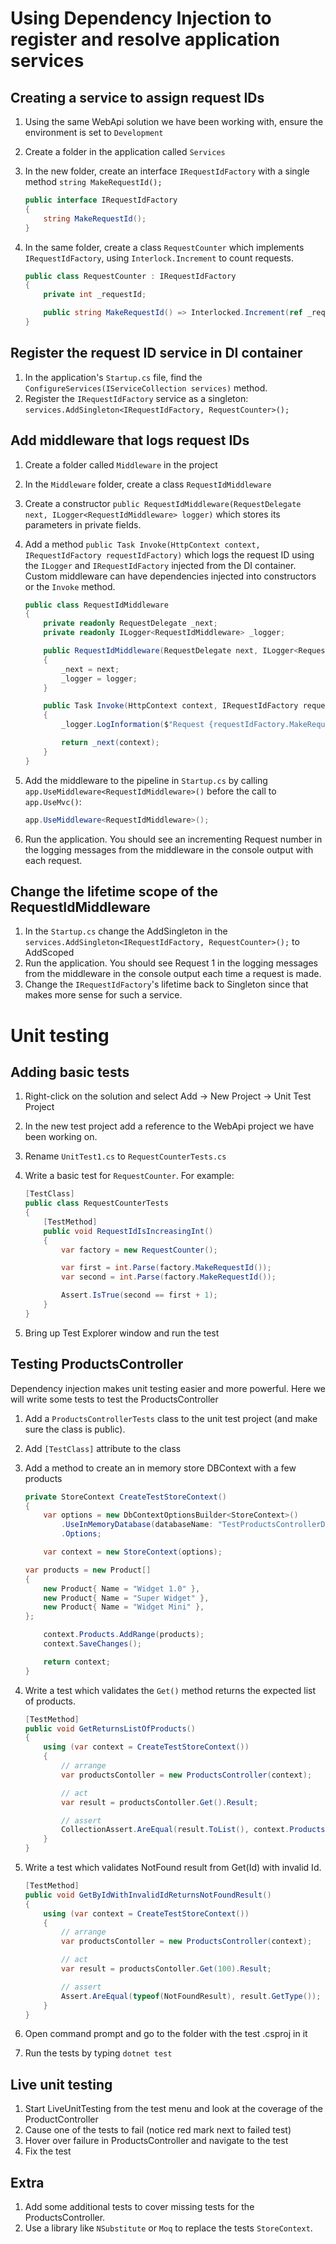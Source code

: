 # Using Dependency Injection to register and resolve application services

## Creating a service to assign request IDs
1. Using the same WebApi solution we have been working with, ensure the environment is set to `Development`
1. Create a folder in the application called `Services`
1. In the new folder, create an interface `IRequestIdFactory` with a single method `string MakeRequestId();`
    ```cs
    public interface IRequestIdFactory
    {
        string MakeRequestId();
    }
    ```

1. In the same folder, create a class `RequestCounter` which implements `IRequestIdFactory`, using `Interlock.Increment` to count requests.
    ```cs
    public class RequestCounter : IRequestIdFactory
    {
        private int _requestId;

        public string MakeRequestId() => Interlocked.Increment(ref _requestId).ToString();
    }
    ```

## Register the request ID service in DI container
1. In the application's `Startup.cs` file, find the `ConfigureServices(IServiceCollection services)` method.
1. Register the `IRequestIdFactory` service as a singleton: `services.AddSingleton<IRequestIdFactory, RequestCounter>();`

## Add middleware that logs request IDs
1. Create a folder called `Middleware` in the project
1. In the `Middleware` folder, create a class `RequestIdMiddleware`
1. Create a constructor `public RequestIdMiddleware(RequestDelegate next, ILogger<RequestIdMiddleware> logger)` which stores its parameters in private fields.
1. Add a method `public Task Invoke(HttpContext context, IRequestIdFactory requestIdFactory)` which logs the request ID using the `ILogger` and `IRequestIdFactory` injected from the DI container. Custom middleware can have dependencies injected into constructors or the `Invoke` method.
    ```cs
    public class RequestIdMiddleware
    {
        private readonly RequestDelegate _next;
        private readonly ILogger<RequestIdMiddleware> _logger;

        public RequestIdMiddleware(RequestDelegate next, ILogger<RequestIdMiddleware> logger)
        {
            _next = next;
            _logger = logger;
        }

        public Task Invoke(HttpContext context, IRequestIdFactory requestIdFactory)
        {
            _logger.LogInformation($"Request {requestIdFactory.MakeRequestId()} executing.");

            return _next(context);
        }
    }
    ```

1. Add the middleware to the pipeline in `Startup.cs` by calling `app.UseMiddleware<RequestIdMiddleware>()` before the call to `app.UseMvc()`:
    ```cs
    app.UseMiddleware<RequestIdMiddleware>();
    ```

1. Run the application. You should see an incrementing Request number in the logging messages from the middleware in the console output with each request.

## Change the lifetime scope of the RequestIdMiddleware
1. In the `Startup.cs` change the AddSingleton in the `services.AddSingleton<IRequestIdFactory, RequestCounter>();` to AddScoped
1. Run the application. You should see Request 1 in the logging messages from the middleware in the console output each time a request is made.
1. Change the `IRequestIdFactory`'s lifetime back to Singleton since that 
makes more sense for such a service.

# Unit testing

## Adding basic tests

1. Right-click on the solution and select Add -> New Project -> Unit Test Project
1. In the new test project add a reference to the WebApi project we have been working on.
1. Rename `UnitTest1.cs` to `RequestCounterTests.cs`
1. Write a basic test for `RequestCounter`. For example:

    ```cs
    [TestClass]
    public class RequestCounterTests
    {
        [TestMethod]
        public void RequestIdIsIncreasingInt()
        {
            var factory = new RequestCounter();

            var first = int.Parse(factory.MakeRequestId());
            var second = int.Parse(factory.MakeRequestId());

            Assert.IsTrue(second == first + 1);
        }
    }
    ```
1. Bring up Test Explorer window and run the test

## Testing ProductsController

Dependency injection makes unit testing easier and more powerful. Here we will write some tests to test the ProductsController

1. Add a `ProductsControllerTests` class to the unit test project (and make 
sure the class is public).

1. Add `[TestClass]` attribute to the class

1. Add a method to create an in memory store DBContext with a few products
    ```cs
    private StoreContext CreateTestStoreContext()
    {
        var options = new DbContextOptionsBuilder<StoreContext>()
            .UseInMemoryDatabase(databaseName: "TestProductsControllerDatabase")
            .Options;

        var context = new StoreContext(options);

    var products = new Product[]
    {
        new Product{ Name = "Widget 1.0" },
        new Product{ Name = "Super Widget" },
        new Product{ Name = "Widget Mini" },
    };

        context.Products.AddRange(products);
        context.SaveChanges();

        return context;
    }
    ```

1. Write a test which validates the `Get()` method returns the expected list of products.
    ```cs
    [TestMethod]
    public void GetReturnsListOfProducts()
    {
        using (var context = CreateTestStoreContext())
        {
            // arrange
            var productsContoller = new ProductsController(context);

            // act
            var result = productsContoller.Get().Result;

            // assert
            CollectionAssert.AreEqual(result.ToList(), context.Products.ToList());
        }
    }
    ```

1. Write a test which validates NotFound result from Get(Id) with invalid Id.
    ```cs
    [TestMethod]
    public void GetByIdWithInvalidIdReturnsNotFoundResult()
    {
        using (var context = CreateTestStoreContext())
        {
            // arrange
            var productsContoller = new ProductsController(context);

            // act
            var result = productsContoller.Get(100).Result;

            // assert
            Assert.AreEqual(typeof(NotFoundResult), result.GetType());
        }
    }
    ```

1. Open command prompt and go to the folder with the test .csproj in it
1. Run the tests by typing `dotnet test`

## Live unit testing
1. Start LiveUnitTesting from the test menu and look at the coverage of the ProductController
1. Cause one of the tests to fail (notice red mark next to failed test)
1. Hover over failure in ProductsController and navigate to the test
1. Fix the test

## Extra
1. Add some additional tests to cover missing tests for the ProductsController.
1. Use a library like `NSubstitute` or `Moq` to replace the tests `StoreContext`.